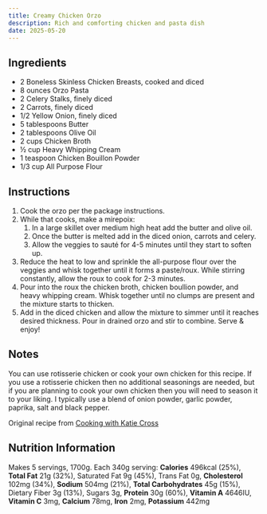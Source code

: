 ```yaml
---
title: Creamy Chicken Orzo
description: Rich and comforting chicken and pasta dish
date: 2025-05-20
---
```


## Ingredients
- 2 Boneless Skinless Chicken Breasts, cooked and diced
- 8 ounces Orzo Pasta
- 2 Celery Stalks, finely diced
- 2 Carrots, finely diced
- 1/2 Yellow Onion, finely diced
- 5 tablespoons Butter
- 2 tablespoons Olive Oil
- 2 cups Chicken Broth
- ½ cup Heavy Whipping Cream
- 1 teaspoon Chicken Bouillon Powder
- 1/3 cup All Purpose Flour

## Instructions

1. Cook the orzo per the package instructions.
2. While that cooks, make a mirepoix:
    1. In a large skillet over medium high heat add the butter and olive oil.
    2. Once the butter is melted add in the diced onion, carrots and celery.
    3. Allow the veggies to sauté for 4-5 minutes until they start to soften up.
3.  Reduce the heat to low and sprinkle the all-purpose flour over the veggies and whisk together until it forms a paste/roux. While stirring constantly, allow the roux to cook for 2-3 minutes.
4. Pour into the roux the chicken broth, chicken boullion powder, and heavy whipping cream. Whisk together until no clumps are present and the mixture starts to thicken.
5. Add in the diced chicken and allow the mixture to simmer until it reaches desired thickness. Pour in drained orzo and stir to combine. Serve & enjoy!

## Notes

You can use rotisserie chicken or cook your own chicken for this recipe. If you use a rotisserie chicken then no additional seasonings are needed, but if you are planning to cook your own chicken then you will need to season it to your liking. I typically use a blend of onion powder, garlic powder, paprika, salt and black pepper.

Original recipe from [Cooking with Katie Cross](https://cookingwithkatiecross.com/creamy-chicken-pot-pie-orzo/)

## Nutrition Information

Makes 5 servings, 1700g. Each 340g serving:
**Calories** 496kcal (25%), **Total Fat** 21g (32%), Saturated Fat 9g (45%), Trans Fat 0g, **Cholesterol** 102mg (34%), **Sodium** 504mg (21%), **Total Carbohydrates** 45g (15%), Dietary Fiber 3g (13%), Sugars 3g, **Protein** 30g (60%), **Vitamin A** 4646IU, **Vitamin C** 3mg, **Calcium** 78mg, **Iron** 2mg, **Potassium** 442mg
